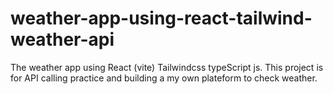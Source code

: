 # weather-app-using-react-tailwind-weather-api
The weather app using React (vite) Tailwindcss typeScript js. This project is for API calling practice and building a my own plateform to check weather.
